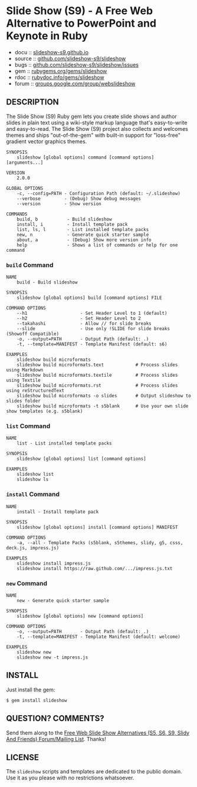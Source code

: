 # Slide Show (S9) - A Free Web Alternative to PowerPoint and Keynote in Ruby

* docu   :: [slideshow-s9.github.io](http://slideshow-s9.github.io)
* source :: [github.com/slideshow-s9/slideshow](https://github.com/slideshow-s9/slideshow)
* bugs   :: [github.com/slideshow-s9/slideshow/issues](https://github.com/slideshow-s9/slideshow/issues)
* gem    :: [rubygems.org/gems/slideshow](https://rubygems.org/gems/slideshow)
* rdoc   :: [rubydoc.info/gems/slideshow](http://rubydoc.info/gems/slideshow)
* forum  :: [groups.google.com/group/webslideshow](http://groups.google.com/group/webslideshow)


## DESCRIPTION

The Slide Show (S9) Ruby gem lets you create slide shows and author slides in plain text
using a wiki-style markup language that's easy-to-write and easy-to-read.
The Slide Show (S9) project also collects and welcomes themes and ships
"out-of-the-gem" with built-in support for "loss-free" gradient vector graphics themes.

~~~
SYNOPSIS
    slideshow [global options] command [command options] [arguments...]

VERSION
    2.0.0

GLOBAL OPTIONS
    -c, --config=PATH - Configuration Path (default: ~/.slideshow)
    --verbose         - (Debug) Show debug messages
    --version         - Show version

COMMANDS
    build, b           - Build slideshow
    install, i         - Install template pack
    list, ls, l        - List installed template packs
    new, n             - Generate quick starter sample
    about, a           - (Debug) Show more version info
    help               - Shows a list of commands or help for one command
~~~


### `build` Command

~~~
NAME
    build - Build slideshow

SYNOPSIS
    slideshow [global options] build [command options] FILE

COMMAND OPTIONS
    --h1                    - Set Header Level to 1 (default)
    --h2                    - Set Header Level to 2
    --takahashi             - Allow // for slide breaks
    --slide                 - Use only !SLIDE for slide breaks (Showoff Compatible)
    -o, --output=PATH       - Output Path (default: .)
    -t, --template=MANIFEST - Template Manifest (default: s6)

EXAMPLES
    slideshow build microformats
    slideshow build microformats.text            # Process slides using Markdown
    slideshow build microformats.textile         # Process slides using Textile
    slideshow build microformats.rst             # Process slides using reStructuredText
    slideshow build microformats -o slides       # Output slideshow to slides folder
    slideshow build microformats -t s5blank      # Use your own slide show templates (e.g. s5blank)
~~~


### `list` Command

~~~
NAME
    list - List installed template packs

SYNOPSIS
    slideshow [global options] list [command options] 

EXAMPLES
    slideshow list
    slideshow ls
~~~


### `install` Command

~~~
NAME
    install - Install template pack

SYNOPSIS
    slideshow [global options] install [command options] MANIFEST

COMMAND OPTIONS
    -a, --all - Template Packs (s5blank, s5themes, slidy, g5, csss, deck.js, impress.js)

EXAMPLES
    slideshow install impress.js
    slideshow install https://raw.github.com/.../impress.js.txt
~~~


### `new` Command

~~~
NAME
    new - Generate quick starter sample

SYNOPSIS
    slideshow [global options] new [command options] 

COMMAND OPTIONS
    -o, --output=PATH       - Output Path (default: .)
    -t, --template=MANIFEST - Template Manifest (default: welcome)

EXAMPLES
    slideshow new
    slideshow new -t impress.js
~~~


## INSTALL

Just install the gem:

    $ gem install slideshow

## QUESTION? COMMENTS?

Send them along to the [Free Web Slide Show Alternatives (S5, S6, S9, Slidy And Friends) Forum/Mailing List](http://groups.google.com/group/webslideshow).
Thanks!

## LICENSE

The `slideshow` scripts and templates are dedicated to the public domain.
Use it as you please with no restrictions whatsoever.